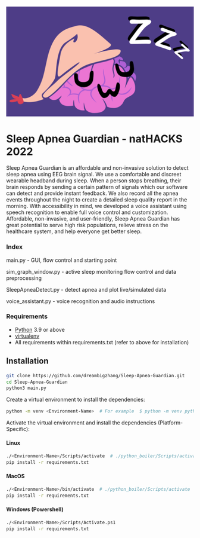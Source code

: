 ![logo](res/logo3.png)


# Sleep Apnea Guardian - natHACKS 2022

Sleep Apnea Guardian is an affordable and non-invasive solution to detect sleep apnea using EEG brain signal. We use a comfortable and discreet wearable headband during sleep. When a person stops breathing, their brain responds by sending a certain pattern of signals which our software can detect and provide instant feedback. We also record all the apnea events throughout the night to create a detailed sleep quality report in the morning. With accessibility in mind, we developed a voice assistant using speech recognition to enable full voice control and customization. Affordable, non-invasive, and user-friendly, Sleep Apnea Guardian has great potential to serve high risk populations, relieve stress on the healthcare system, and help everyone get better sleep.

### Index
main.py - GUI, flow control and starting point

sim_graph_window.py - active sleep monitoring flow control and data preprocessing

SleepApneaDetect.py - detect apnea and plot live/simulated data

voice_assistant.py - voice recognition and audio instructions


### Requirements
- [Python](https://www.python.org/downloads/) 3.9 or above
- [virtualenv](https://docs.python.org/3/library/venv.html)
- All requirements within requirements.txt (refer to above for installation)

## Installation
```sh
git clone https://github.com/dreambigzhang/Sleep-Apnea-Guardian.git
cd Sleep-Apnea-Guardian
python3 main.py
```

Create a virtual environment to install the dependencies:
```sh
python -m venv <Environment-Name>  # For example  $ python -m venv python_boiler
```

Activate the virtual environment and install the dependencies (Platform-Specific):
#### Linux 
```sh
./<Environment-Name>/Scripts/activate  # ./python_boiler/Scripts/activate
pip install -r requirements.txt
```
#### MacOS 
```sh
./<Environment-Name>/bin/activate  # ./python_boiler/Scripts/activate
pip install -r requirements.txt
```
#### Windows (Powershell)
```sh
./<Environment-Name>/Scripts/Activate.ps1
pip install -r requirements.txt
```
